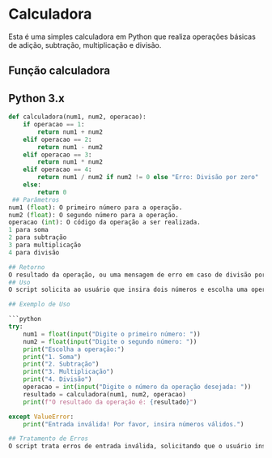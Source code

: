 # Calculadora
Esta é uma simples calculadora em Python que realiza operações básicas de adição, subtração, multiplicação e divisão.

## Função calculadora

 ## Python 3.x
```python
def calculadora(num1, num2, operacao):
    if operacao == 1:
        return num1 + num2
    elif operacao == 2:
        return num1 - num2
    elif operacao == 3:
        return num1 * num2
    elif operacao == 4:
        return num1 / num2 if num2 != 0 else "Erro: Divisão por zero"
    else:
        return 0
 ## Parâmetros
num1 (float): O primeiro número para a operação.
num2 (float): O segundo número para a operação.
operacao (int): O código da operação a ser realizada.
1 para soma
2 para subtração
3 para multiplicação
4 para divisão

## Retorno
O resultado da operação, ou uma mensagem de erro em caso de divisão por zero.
## Uso
O script solicita ao usuário que insira dois números e escolha uma operação. Em seguida, ele exibe o resultado da operação escolhida.

## Exemplo de Uso

```python
try:
    num1 = float(input("Digite o primeiro número: "))
    num2 = float(input("Digite o segundo número: "))
    print("Escolha a operação:")
    print("1. Soma")
    print("2. Subtração")
    print("3. Multiplicação")
    print("4. Divisão")
    operacao = int(input("Digite o número da operação desejada: "))
    resultado = calculadora(num1, num2, operacao)
    print(f"O resultado da operação é: {resultado}")

except ValueError:
    print("Entrada inválida! Por favor, insira números válidos.")

## Tratamento de Erros
O script trata erros de entrada inválida, solicitando que o usuário insira números válidos.




